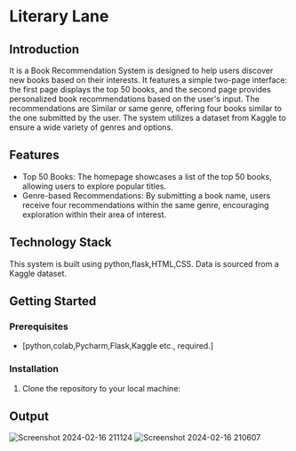 # Literary Lane

## Introduction
It is a Book Recommendation System is designed to help users discover new books based on their interests.
It features a simple two-page interface: the first page displays the top 50 books,
and the second page provides personalized book recommendations based on the user's input. The recommendations are Similar or same genre,
offering four books similar to the one submitted by the user.
The system utilizes a dataset from Kaggle to ensure a wide variety of genres and options.

## Features
- Top 50 Books: The homepage showcases a list of the top 50 books, allowing users to explore popular titles.
- Genre-based Recommendations: By submitting a book name, users receive four recommendations within the same genre, encouraging exploration within their area of interest.

## Technology Stack
This system is built using python,flask,HTML,CSS.
Data is sourced from a Kaggle dataset.

## Getting Started

### Prerequisites
- [python,colab,Pycharm,Flask,Kaggle etc., required.]

### Installation
1. Clone the repository to your local machine:

## Output

![Screenshot 2024-02-16 211124](https://github.com/yppaarth/Literary_Lane/assets/78694506/54770c5a-8f9c-4405-bddc-775b89183da2)
![Screenshot 2024-02-16 210607](https://github.com/yppaarth/Literary_Lane/assets/78694506/309fb968-9032-4d7c-9b6e-ca103122fa5f)

   
